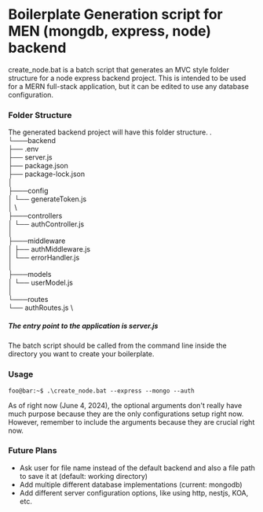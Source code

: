 # Boilerplate Generation script for MEN (mongdb, express, node) backend
create_node.bat is a batch script that generates an MVC style folder structure for a node express backend project.
This is intended to be used for a MERN full-stack application, but it can be edited to use any database configuration.

### Folder Structure
The generated backend project will have this folder structure.
. \
└───backend \
    ├── .env \
    ├── server.js \
    ├── package.json \
    ├── package-lock.json \
    │   \
    ├───config \
    │   └──  generateToken.js \
    │   \   
    ├───controllers \
    │   └──  authController.js \
    │   \
    ├───middleware \
    │   ├──  authMiddleware.js \
    │   └──  errorHandler.js  \
    │       \
    ├───models  \
    │   └──  userModel.js \
    │       \
    └───routes \
        └──  authRoutes.js \

##### The entry point to the application is server.js
The batch script should be called from the command line inside the directory you want to create your boilerplate.

### Usage
```console
foo@bar:~$ .\create_node.bat --express --mongo --auth
```
As of right now (June 4, 2024), the optional arguments don't really have much purpose because they are the only configurations setup right now.
However, remember to include the arguments because they are crucial right now.

### Future Plans
- Ask user for file name instead of the default backend and also a file path to save it at (default: working directory)
- Add multiple different database implementations (current: mongodb)
- Add different server configuration options, like using http, nestjs, KOA, etc.
